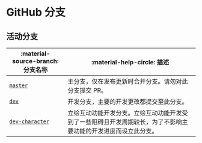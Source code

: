 # GitHub 分支

## 活动分支
| :material-source-branch: 分支名称 | :material-help-circle: 描述 |
| - | - |
| [`master`](https://github.com/sheep-realms/Echo-Live/tree/master) | 主分支，仅在发布更新时合并分支。请勿对此分支提交 PR。 |
| [`dev`](https://github.com/sheep-realms/Echo-Live/tree/dev) | 开发分支，主要的开发更改都提交至此分支。 |
| [`dev-character`](https://github.com/sheep-realms/Echo-Live/tree/dev-character) | 立绘互动功能开发分支。立绘互动功能开发受到了一些阻碍且开发周期较长，为了不影响主要功能的开发进度而设立此分支。 |